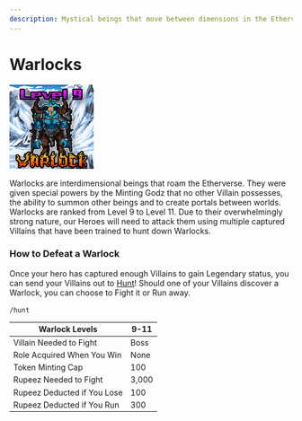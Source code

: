 ```yaml
---
description: Mystical beings that move between dimensions in the Etherverse
---
```


# Warlocks

![Warlock #17041](../../../.gitbook/assets/17041.png)

Warlocks are interdimensional beings that roam the Etherverse. They were given special powers by the Minting Godz that no other Villain possesses, the ability to summon other beings and to create portals between worlds. Warlocks are ranked from Level 9 to Level 11. Due to their overwhelmingly strong nature, our Heroes will need to attack them using multiple captured Villains that have been trained to hunt down Warlocks.

### How to Defeat a Warlock

Once your hero has captured enough Villains to gain Legendary status, you can send your Villains out to [Hunt](../../../gameplay/hunting.md)! Should one of your Villains discover a Warlock, you can choose to Fight it or Run away.&#x20;

```
/hunt
```

| Warlock Levels              | 9-11  |
| --------------------------- | ----- |
| Villain Needed to Fight     | Boss  |
| Role Acquired When You Win  | None  |
| Token Minting Cap           | 100   |
| Rupeez Needed to Fight      | 3,000 |
| Rupeez Deducted if You Lose | 100   |
| Rupeez Deducted if You Run  | 300   |

